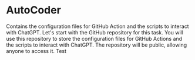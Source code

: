 # AutoCoder
Contains the configuration files for GitHub Action and the scripts to interact with ChatGPT.
Let's start with the GitHub repository for this task. You will use this repository to store the configuration files for GitHub Actions and the scripts to interact with ChatGPT. The repository will be public, allowing anyone to access it.
Test